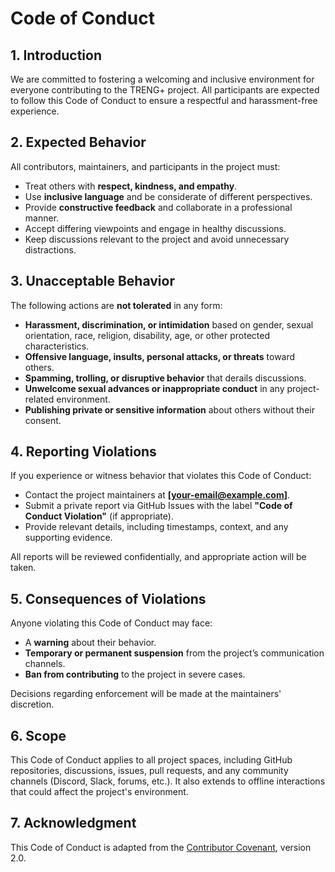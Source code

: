 # Code of Conduct

## 1. Introduction
We are committed to fostering a welcoming and inclusive environment for everyone contributing to the TRENG+ project. All participants are expected to follow this Code of Conduct to ensure a respectful and harassment-free experience.

## 2. Expected Behavior
All contributors, maintainers, and participants in the project must:  
- Treat others with **respect, kindness, and empathy**.  
- Use **inclusive language** and be considerate of different perspectives.  
- Provide **constructive feedback** and collaborate in a professional manner.  
- Accept differing viewpoints and engage in healthy discussions.  
- Keep discussions relevant to the project and avoid unnecessary distractions.  

## 3. Unacceptable Behavior
The following actions are **not tolerated** in any form:  
- **Harassment, discrimination, or intimidation** based on gender, sexual orientation, race, religion, disability, age, or other protected characteristics.  
- **Offensive language, insults, personal attacks, or threats** toward others.  
- **Spamming, trolling, or disruptive behavior** that derails discussions.  
- **Unwelcome sexual advances or inappropriate conduct** in any project-related environment.  
- **Publishing private or sensitive information** about others without their consent.  

## 4. Reporting Violations
If you experience or witness behavior that violates this Code of Conduct:  
- Contact the project maintainers at **[your-email@example.com]**.  
- Submit a private report via GitHub Issues with the label **"Code of Conduct Violation"** (if appropriate).  
- Provide relevant details, including timestamps, context, and any supporting evidence.  

All reports will be reviewed confidentially, and appropriate action will be taken.  

## 5. Consequences of Violations
Anyone violating this Code of Conduct may face:  
- A **warning** about their behavior.  
- **Temporary or permanent suspension** from the project’s communication channels.  
- **Ban from contributing** to the project in severe cases.  

Decisions regarding enforcement will be made at the maintainers' discretion.  

## 6. Scope
This Code of Conduct applies to all project spaces, including GitHub repositories, discussions, issues, pull requests, and any community channels (Discord, Slack, forums, etc.). It also extends to offline interactions that could affect the project's environment.  

## 7. Acknowledgment
This Code of Conduct is adapted from the [Contributor Covenant](https://www.contributor-covenant.org/version/2/0/code_of_conduct/), version 2.0.  